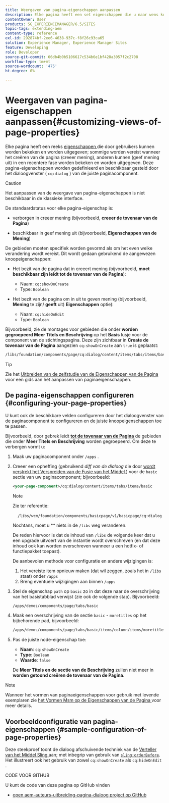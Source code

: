```yaml
---
title: Weergaven van pagina-eigenschappen aanpassen
description: Elke pagina heeft een set eigenschappen die u naar wens kunt bewerken
contentOwner: User
products: SG_EXPERIENCEMANAGER/6.5/SITES
topic-tags: extending-aem
content-type: reference
exl-id: 292874bf-2ee6-4638-937c-f8f26c93ca65
solution: Experience Manager, Experience Manager Sites
feature: Developing
role: Developer
source-git-commit: 66db4b0b5106617c534b6e1bf428a3057f2c2708
workflow-type: tm+mt
source-wordcount: '475'
ht-degree: 0%

---
```


# Weergaven van pagina-eigenschappen aanpassen{#customizing-views-of-page-properties}

Elke pagina heeft een reeks [ eigenschappen ](/help/sites-authoring/editing-page-properties.md) die door gebruikers kunnen worden bekeken en worden uitgegeven; sommige worden vereist wanneer het creëren van de pagina (creeer mening), anderen kunnen (geef mening uit) in een recentere fase worden bekeken en worden uitgegeven. Deze pagina-eigenschappen worden gedefinieerd en beschikbaar gesteld door het dialoogvenster ( `cq:dialog` ) van de juiste paginacomponent.

>[!CAUTION]
>
>Het aanpassen van de weergave van pagina-eigenschappen is niet beschikbaar in de klassieke interface.

De standaardstatus voor elke pagina-eigenschap is:

* verborgen in creeer mening (bijvoorbeeld, **creeer de tovenaar van de Pagina**)

* beschikbaar in geef mening uit (bijvoorbeeld, **Eigenschappen van de Mening**)

De gebieden moeten specifiek worden gevormd als om het even welke verandering wordt vereist. Dit wordt gedaan gebruikend de aangewezen knoopeigenschappen:

* Het bezit van de pagina dat in creeert mening (bijvoorbeeld, **moet beschikbaar zijn leidt tot de tovenaar van de Pagina**):

   * Naam: `cq:showOnCreate`
   * Type: `Boolean`

* Het bezit van de pagina om in uit te geven mening (bijvoorbeeld, **Mening** te zijn/ **geeft** uit) **Eigenschappen** optie):

   * Naam: `cq:hideOnEdit`
   * Type: `Boolean`

Bijvoorbeeld, zie de montages voor gebieden die onder **worden gegroepeerd Meer Titels en Beschrijving** op het **Basis** lusje voor de component van de stichtingspagina. Deze zijn zichtbaar in **Create de tovenaar van de Pagina** aangezien `cq:showOnCreate` aan `true` is geplaatst:

```xml
/libs/foundation/components/page/cq:dialog/content/items/tabs/items/basic/items/column/items/moretitles
```

>[!TIP]
>
>Zie het [ Uitbreiden van de zelfstudie van de Eigenschappen van de Pagina ](https://experienceleague.adobe.com/docs/experience-manager-learn/sites/developing/page-properties-technical-video-develop.html) voor een gids aan het aanpassen van paginaeigenschappen.

## De pagina-eigenschappen configureren {#configuring-your-page-properties}

U kunt ook de beschikbare velden configureren door het dialoogvenster van de paginacomponent te configureren en de juiste knoopeigenschappen toe te passen.

Bijvoorbeeld, door gebrek leidt [**tot de tovenaar van de Pagina** ](/help/sites-authoring/managing-pages.md#creating-a-new-page) de gebieden die onder **Meer Titels en Beschrijving** worden gegroepeerd. Om deze te verbergen vormt u:

1. Maak uw paginacomponent onder `/apps` .
1. Creeer een opheffing (gebruikend *diff van de dialoog* die door [ wordt verstrekt het Verspreiden van de Fusie van het Middel ](/help/sites-developing/sling-resource-merger.md)) voor de `basic` sectie van uw paginacomponent; bijvoorbeeld:

   ```xml
   <your-page-component>/cq:dialog/content/items/tabs/items/basic
   ```

   >[!NOTE]
   >
   >Zie ter referentie:
   >
   >    `/libs/wcm/foundation/components/basicpage/v1/basicpage/cq:dialog`
   >
   >Nochtans, moet u **&#x200B;**&#x200B;** niets in de `/libs` weg veranderen.
   >
   >De reden hiervoor is dat de inhoud van `/libs` de volgende keer dat u een upgrade uitvoert van de instantie wordt overschreven (en dat deze inhoud ook kan worden overschreven wanneer u een hotfix- of functiepakket toepast).
   >
   >De aanbevolen methode voor configuratie en andere wijzigingen is:
   >
   >1. Het vereiste item opnieuw maken (dat wil zeggen, zoals het in `/libs` staat) onder `/apps`
   >1. Breng eventuele wijzigingen aan binnen `/apps`

1. Stel de eigenschap `path` op `basic` zo in dat deze naar de overschrijving van het basistabblad verwijst (zie ook de volgende stap). Bijvoorbeeld:

   ```xml
   /apps/demos/components/page/tabs/basic
   ```

1. Maak een overschrijving van de sectie `basic` - `moretitles` op het bijbehorende pad, bijvoorbeeld:

   ```xml
   /apps/demos/components/page/tabs/basic/items/column/items/moretitles
   ```

1. Pas de juiste node-eigenschap toe:

   * **Naam**: `cq:showOnCreate`
   * **Type**: `Boolean`
   * **Waarde**: `false`

   De **Meer Titels en de sectie van de Beschrijving** zullen niet meer in **worden getoond creëren de tovenaar van de Pagina**.

>[!NOTE]
>
>Wanneer het vormen van paginaeigenschappen voor gebruik met levende exemplaren zie [ het Vormen Msm op de Eigenschappen van de Pagina ](/help/sites-developing/extending-msm.md#configuring-msm-locks-on-page-properties-touch-enabled-ui) voor meer details.

## Voorbeeldconfiguratie van pagina-eigenschappen {#sample-configuration-of-page-properties}

Deze steekproef toont de dialoog afschuivende techniek van de [ Verteller van het Middel Sling ](/help/sites-developing/sling-resource-merger.md) aan; met inbegrip van gebruik van [`sling:orderBefore`](/help/sites-developing/sling-resource-merger.md#properties). Het illustreert ook het gebruik van zowel `cq:showOnCreate` als `cq:hideOnEdit` .

CODE VOOR GITHUB

U kunt de code van deze pagina op GitHub vinden

* [ open aem-auteurs-uitbreiding-pagina-dialoog project op GitHub ](https://github.com/Adobe-Marketing-Cloud/aem-authoring-extension-page-dialog)
